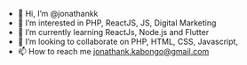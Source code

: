 - 👋 Hi, I’m @jonathankk
- 👀 I’m interested in PHP, ReactJS, JS, Digital Marketing
- 🌱 I’m currently learning ReactJs, Node.js and Flutter
- 💞️ I’m looking to collaborate on PHP, HTML, CSS, Javascript, 
- 📫 How to reach me jonathank.kabongo@gmail.com

<!---
jokey2/jonathankk is a ✨ special ✨ repository because its `README.md` (this file) appears on your GitHub profile.
You can click the Preview link to take a look at your changes.
--->
